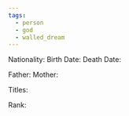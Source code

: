 ```yaml
---
tags:
  - person
  - god
  - walled_dream
---
```

Nationality:
Birth Date:
Death Date:

Father:
Mother:

Titles:

Rank:

